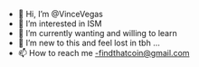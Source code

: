 - 👋 Hi, I’m @VinceVegas
- 👀 I’m interested in ISM 
- 🌱 I’m currently wanting and willing to learn 
- 💞️ I’m new to this and feel lost in tbh ...
- 📫 How to reach me -findthatcoin@gmail.com

<!---
VinceVegas/VinceVegas is a ✨ special ✨ repository because its `README.md` (this file) appears on your GitHub profile.
You can click the Preview link to take a look at your changes.
--->
